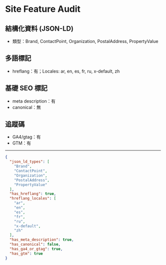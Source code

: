 # Site Feature Audit
## 結構化資料 (JSON-LD)
- 類型：Brand, ContactPoint, Organization, PostalAddress, PropertyValue
## 多語標記
- hreflang：有；Locales: ar, en, es, fr, ru, x-default, zh
## 基礎 SEO 標記
- meta description：有
- canonical：無
## 追蹤碼
- GA4/gtag：有
- GTM：有

---
```json
{
  "json_ld_types": [
    "Brand",
    "ContactPoint",
    "Organization",
    "PostalAddress",
    "PropertyValue"
  ],
  "has_hreflang": true,
  "hreflang_locales": [
    "ar",
    "en",
    "es",
    "fr",
    "ru",
    "x-default",
    "zh"
  ],
  "has_meta_description": true,
  "has_canonical": false,
  "has_ga4_or_gtag": true,
  "has_gtm": true
}
```
